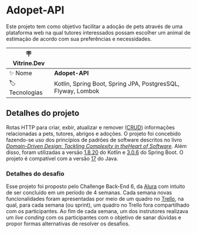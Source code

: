 # Adopet-API

Este projeto tem como objetivo facilitar a adoção de pets através de uma plataforma web na qual tutores
interessados possam escolher um animal de estimação de acordo com sua preferências e necessidades.

| :placard: Vitrine.Dev |     |
| -------------  | --- |
| :sparkles: Nome        | **Adopet-API**
| :label: Tecnologias | Kotlin, Spring Boot, Spring JPA, PostgresSQL, Flyway, Lombok

## Detalhes do projeto

Rotas HTTP para criar, exbir, atualizar e remover ([CRUD](https://pt.wikipedia.org/wiki/CRUD)) informações relacionadas a
pets, tutores, abrigos e adoções. O projeto foi concebido fazendo-se uso dos princípios de padrões de software descritos no livro
[_Domain-Driven Design: Tackling Complexity in theHeart of Software_](https://www.amazon.com.br/Domain-Driven-Design-Tackling-Complexity-Software/dp/0321125215).
Além disso, foram utilizadas a versão [1.8.20](https://github.com/JetBrains/kotlin/releases/tag/v1.8.20) do Kotlin e
[3.0.6](https://github.com/spring-projects/spring-boot/releases/tag/v3.0.6) do Spring Boot.
O projeto é compatível com a versão [17](https://www.oracle.com/java/technologies/javase/17-relnote-issues.html) do Java.


### Detalhes do desafio
Esse projeto foi proposto pelo Challenge Back-End 6, da [Alura](https://www.alura.com.br/) com intuito de ser concluído em um período
de 4 semanas. Cada semana novas funcionalidades foram apresentadas por meio de um quadro no [Trello](https://trello.com/),
na qual, para cada semana (ou sprint), um quadro no Trello fora compartilhado com os participantes. Ao fim de cada semana,
um dos instrutores realizava um _live conding_ com os participantes com o objetivo de sanar dúvidas e propor formas alternativas de resolver os desafios.


